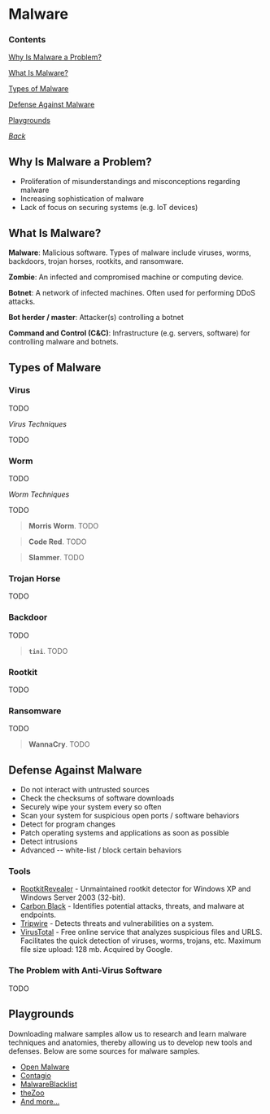 # Malware

### Contents
[Why Is Malware a Problem?](#why-is-malware-a-problem)

[What Is Malware?](#what-is-malware)

[Types of Malware](#types-of-malware)

[Defense Against Malware](#defense-against-malware)

[Playgrounds](#playgrounds)

*[Back](../week6-malware#week-6---malware)*


## Why Is Malware a Problem?
- Proliferation of misunderstandings and misconceptions regarding malware
- Increasing sophistication of malware
- Lack of focus on securing systems (e.g. IoT devices)


## What Is Malware?
__Malware__: Malicious software. Types of malware include viruses, worms, 
backdoors, trojan horses, rootkits, and ransomware.

__Zombie__: An infected and compromised machine or computing device.

__Botnet__: A network of infected machines. Often used for performing DDoS
attacks.

__Bot herder / master__: Attacker(s) controlling a botnet

__Command and Control (C&C)__: Infrastructure (e.g. servers, software) for
controlling malware and botnets.


## Types of Malware

### Virus ###
TODO

*Virus Techniques*

TODO

### Worm ###
TODO

*Worm Techniques*

TODO

> __Morris Worm__. TODO

> __Code Red__. TODO

> __Slammer__. TODO

###  Trojan Horse
TODO

### Backdoor
TODO

> __`tini`__. TODO

### Rootkit
TODO

### Ransomware
TODO

> __WannaCry__. TODO


## Defense Against Malware
- Do not interact with untrusted sources
- Check the checksums of software downloads
- Securely wipe your system every so often
- Scan your system for suspicious open ports / software behaviors
- Detect for program changes
- Patch operating systems and applications as soon as possible
- Detect intrusions
- Advanced -- white-list / block certain behaviors

### Tools
- [RootkitRevealer](https://docs.microsoft.com/en-us/sysinternals/downloads/rootkit-revealer) - Unmaintained rootkit detector for Windows XP and Windows Server 
2003 (32-bit).
- [Carbon Black](https://www.carbonblack.com/) - Identifies potential attacks,
  threats, and malware at endpoints.
- [Tripwire](https://www.tripwire.com/) - Detects threats and vulnerabilities 
on a system.
- [VirusTotal](https://www.virustotal.com/) - Free online service that analyzes
  suspicious files and URLS. Facilitates the quick detection of viruses, worms,
  trojans, etc. Maximum file size upload: 128 mb. Acquired by Google.

### The Problem with Anti-Virus Software
TODO

## Playgrounds
Downloading malware samples allow us to research and learn malware techniques 
and anatomies, thereby allowing us to develop new tools and defenses. Below 
are some sources for malware samples.

- [Open Malware](http://openmalware.org/)
- [Contagio](https://contagiodump.blogspot.com/)
- [MalwareBlacklist](http://www.malwareblacklist.com/showMDL.php)
- [theZoo](https://github.com/ytisf/theZoo)
- [And more...](https://zeltser.com/malware-sample-sources/)

